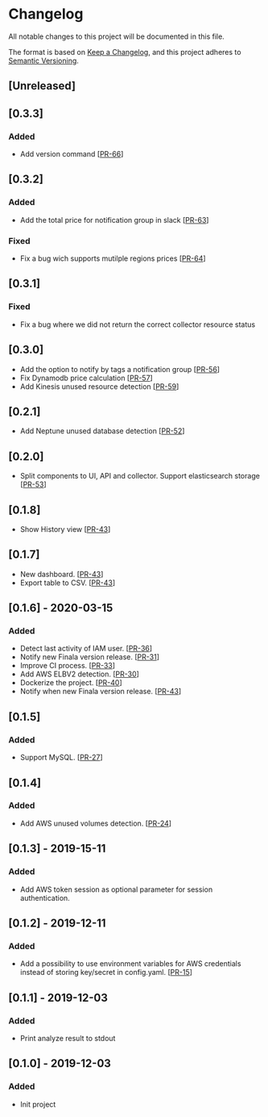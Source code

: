 # Changelog
All notable changes to this project will be documented in this file.

The format is based on [Keep a Changelog](https://keepachangelog.com/en/1.0.0/),
and this project adheres to [Semantic Versioning](https://semver.org/spec/v2.0.0.html).

## [Unreleased]

## [0.3.3]
### Added
- Add version command [[PR-66](https://github.com/similarweb/finala/pull/66)]

## [0.3.2]
### Added
- Add the total price for notification group in slack [[PR-63](https://github.com/similarweb/finala/pull/63)]
### Fixed
- Fix a bug wich supports mutilple regions prices [[PR-64](https://github.com/similarweb/finala/pull/64)]

## [0.3.1]
### Fixed
- Fix a bug where we did not return the correct collector resource status

## [0.3.0] 
- Add the option to notify by tags a notification group [[PR-56](https://github.com/similarweb/finala/pull/56)]
- Fix Dynamodb price calculation [[PR-57](https://github.com/similarweb/finala/pull/57)]
- Add Kinesis unused resource detection [[PR-59](https://github.com/similarweb/finala/pull/59)]

## [0.2.1] 
- Add Neptune unused database detection [[PR-52](https://github.com/similarweb/finala/pull/52)]

## [0.2.0] 
- Split components to UI, API and collector. Support elasticsearch storage [[PR-53](https://github.com/similarweb/finala/pull/53)]

## [0.1.8] 
- Show History view [[PR-43](https://github.com/similarweb/finala/pull/43)]

## [0.1.7] 
- New dashboard. [[PR-43](https://github.com/similarweb/finala/pull/43)]
- Export table to CSV. [[PR-43](https://github.com/similarweb/finala/pull/43)]

## [0.1.6] - 2020-03-15
### Added
- Detect last activity of IAM user. [[PR-36](https://github.com/similarweb/finala/pull/36)]
- Notify new Finala version release. [[PR-31](https://github.com/similarweb/finala/pull/31)]
- Improve CI process. [[PR-33](https://github.com/similarweb/finala/pull/33)]
- Add AWS ELBV2 detection. [[PR-30](https://github.com/similarweb/finala/pull/30)]
- Dockerize the project. [[PR-40](https://github.com/similarweb/finala/pull/40)]
- Notify when new Finala version release. [[PR-43](https://github.com/similarweb/finala/pull/43)]

## [0.1.5] 
### Added
-  Support MySQL. [[PR-27](https://github.com/similarweb/finala/pull/27)]

## [0.1.4] 
### Added
-  Add AWS unused volumes detection. [[PR-24](https://github.com/similarweb/finala/pull/24)]

## [0.1.3] - 2019-15-11
### Added
-  Add AWS token session as optional parameter for session authentication.

## [0.1.2] - 2019-12-11
### Added
-  Add a possibility to use environment variables for AWS credentials instead of storing key/secret in config.yaml. [[PR-15](https://github.com/similarweb/finala/pull/15)]

## [0.1.1] - 2019-12-03
### Added
- Print analyze result to stdout

## [0.1.0] - 2019-12-03
### Added
- Init project
